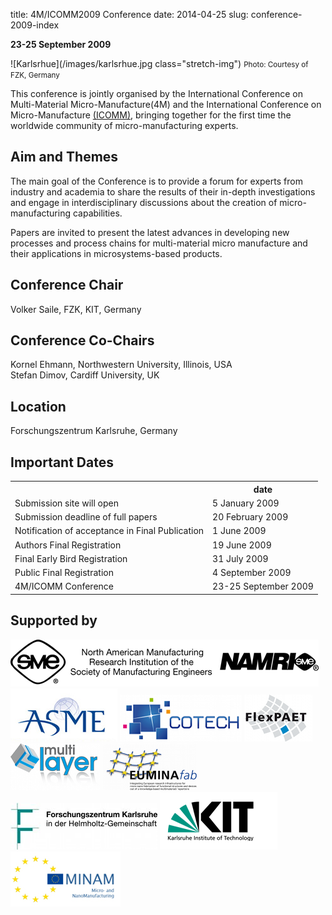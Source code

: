 title: 4M/ICOMM2009 Conference
date: 2014-04-25 
slug: conference-2009-index

**23-25 September 2009** 

![Karlsrhue](/images/karlsrhue.jpg class="stretch-img") 
<small>Photo: Courtesy of FZK, Germany</small>

This conference is jointly organised by the International Conference on Multi-Material Micro-Manufacture(4M) and the International Conference on Micro-Manufacture [(ICOMM)](http://manufacturing.northwestern.edu/ICOMM09/), bringing together for the first time the worldwide community of micro-manufacturing experts.  

##  Aim and Themes


The main goal of the Conference is to provide a forum for experts from industry
and academia to share the results of their in-depth investigations and engage in
interdisciplinary discussions about the creation of micro-manufacturing capabilities.

Papers are invited to present the latest advances in developing new processes
and process chains for multi-material micro manufacture and their applications
in microsystems-based products.

##  Conference Chair

Volker Saile,  FZK, KIT, Germany
##  Conference Co-Chairs

Kornel Ehmann, Northwestern University, Illinois, USA  
Stefan Dimov, Cardiff University, UK
##  Location

Forschungszentrum Karlsruhe, Germany

##  Important Dates

<table class="info" style="width:100%;">
<tr><th>&nbsp;</th><th>date</th></tr>
<tr><td>Submission site will open</td><td>5 January 2009 </td></tr>
<tr><td>Submission deadline of full papers</td><td>20 February 2009</td></tr> 
<tr class="current"><td>Notification of acceptance in Final Publication</td><td>1 June  2009</td></tr> 
<tr><td>Authors Final Registration</td><td>19 June 2009</td></tr>
<tr><td>Final Early Bird Registration</td><td>31 July 2009</td></tr>
<tr><td>Public Final Registration</td><td>4 September 2009</td></tr>
<tr class="main-event"><td>4M/ICOMM Conference</td><td>23-25 September 2009</td></tr> 
</table>

##  Supported by

<div style="width:100%">
<img src="/images/logos/sme-namri.gif" title="North American Manufacturing Research Institution 
of the Society of Manufacturing Engineers (NAMRI/SME)" /> <img src="/images/logos/ASME_Logo.jpg" title="Manufacturing Engineering Division of the American Society of 
Mechanical Engineers (MED/ASME)" />  <img src="/images/logos/cotech-logo-75.png" /> <img src="/images/logos/flexpaet-logo-75.png" /> <img src="/images/logos/multilayer-logo-75.png" /> <img src="/images/logos/EUMINAfab.png" title="EUMINAfab" /> <img src="/images/logos/FZKLogo.jpg" /> <a href="http://www.kit.edu/" title="Karlsruhe Institute of Technology"><img src="/images/logos/kit_logo.gif" title="Karlsruhe Institute of Technology" /></a> <img src="/images/logos/minam.jpg" /> 
</div>
